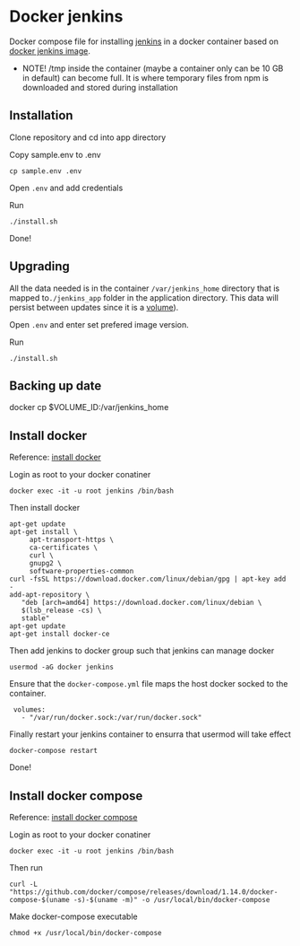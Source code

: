 Docker jenkins
===============

Docker compose file for installing [jenkins](https://jenkins.io/) in a docker container
based on [docker jenkins image](https://hub.docker.com/_/jenkins/).

- NOTE! /tmp inside the container (maybe a container only can be 10 GB in default) can become full. It is where temporary files from npm is downloaded and stored during installation

## Installation

Clone repository and cd into app directory

Copy sample.env to .env

`cp sample.env .env`

Open `.env` and add credentials

Run

`./install.sh`

Done!

## Upgrading

All the data needed is in the container `/var/jenkins_home` directory
that is mapped to`./jenkins_app` folder in the application directory.
This data will persist between updates since it is a 
[volume](https://docs.docker.com/engine/tutorials/dockervolumes/)). 

Open `.env` and enter set prefered image version.

Run  

`./install.sh`


## Backing up date
docker cp $VOLUME_ID:/var/jenkins_home

## Install docker

Reference: [install docker](https://docs.docker.com/engine/installation/linux/debian/#prerequisites)

Login as root to your docker conatiner
```
docker exec -it -u root jenkins /bin/bash 
```

Then install docker 
```
apt-get update
apt-get install \
     apt-transport-https \
     ca-certificates \
     curl \
     gnupg2 \
     software-properties-common
curl -fsSL https://download.docker.com/linux/debian/gpg | apt-key add -
add-apt-repository \
   "deb [arch=amd64] https://download.docker.com/linux/debian \
   $(lsb_release -cs) \
   stable"
apt-get update
apt-get install docker-ce
```

Then add jenkins to docker group such that jenkins can manage docker

```
usermod -aG docker jenkins
```

Ensure that the `docker-compose.yml` file maps the host docker 
socked to the container.

```
 volumes:
   - "/var/run/docker.sock:/var/run/docker.sock"
```

Finally restart your jenkins container to ensurra that usermod will take effect
```
docker-compose restart
```

Done!

## Install docker compose

Reference: [install docker compose](https://docs.docker.com/compose/install/)

Login as root to your docker conatiner
```
docker exec -it -u root jenkins /bin/bash 
```
Then run
```
curl -L "https://github.com/docker/compose/releases/download/1.14.0/docker-compose-$(uname -s)-$(uname -m)" -o /usr/local/bin/docker-compose
```
Make docker-compose executable
```
chmod +x /usr/local/bin/docker-compose
```



